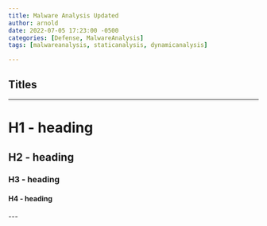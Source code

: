 ```yaml
---
title: Malware Analysis Updated
author: arnold
date: 2022-07-05 17:23:00 -0500
categories: [Defense, MalwareAnalysis]
tags: [malwareanalysis, staticanalysis, dynamicanalysis]

---
```



## Titles
---
# H1 - heading

<h2 data-toc-skip>H2 - heading</h2>

<h3 data-toc-skip>H3 - heading</h3>

<h4>H4 - heading</h4>
---
<br>

